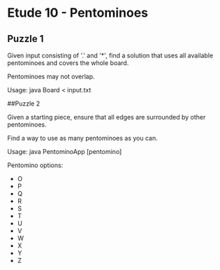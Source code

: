 # Etude 10 - Pentominoes
## Puzzle 1
Given input consisting of '.' and '*', find a solution that
uses all available pentominoes and covers the whole board.

Pentominoes may not overlap.

Usage: java Board < input.txt

##Puzzle 2

Given a starting piece, ensure that all edges are surrounded by other pentominoes.

Find a way to use as many pentominoes as you can.

Usage: java PentominoApp [pentomino]

Pentomino options:
* O
* P
* Q
* R
* S
* T
* U
* V
* W
* X
* Y
* Z

